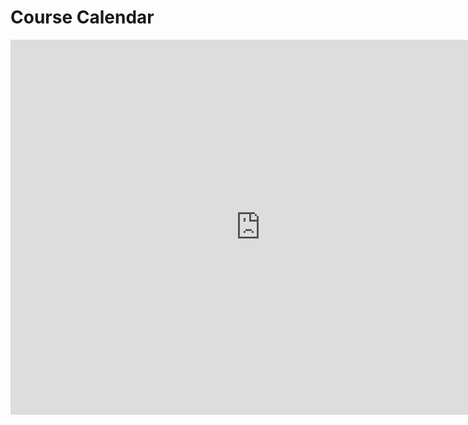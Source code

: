 # Course Calendar


<iframe 
src="https://calendar.google.com/calendar/embed?src=generalassemb.ly_rhdedbe7thm5eifbj9pmj50ibg%40group.calendar.google.com&ctz=Asia/Kuala_Lumpur" style="border: 0" width="800" height="600" frameborder="0" scrolling="no"></iframe>

